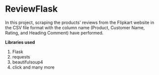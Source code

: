 # ReviewFlask
In this project, scraping the products' reviews from the Flipkart website in the CSV file format with the column name (Product, Customer Name, Rating, and Heading Comment) have performed.


**Libraries used**
1. Flask
2. requests
3. beautifulsoup4
4. click
and many more
